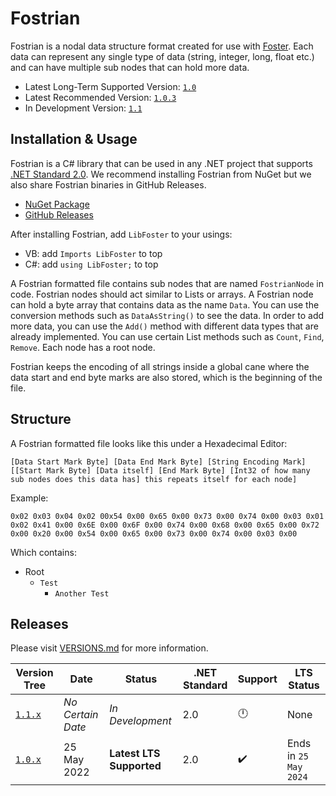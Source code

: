 ﻿# Fostrian

Fostrian is a nodal data structure format created for use with [Foster](https://github.com/haltroy/Foster).
Each data can represent any single type of data (string, integer, long, float etc.) and can have multiple sub nodes that can hold more data.

- Latest Long-Term Supported Version: [`1.0`](https://github.com/haltroy/Fostrian/tree/1.0.3)
- Latest Recommended Version: [`1.0.3`](https://github.com/haltroy/Fostrian/tree/1.0.3)
- In Development Version: [`1.1`](https://github.com/haltroy/Fostrian/tree/1.1)

## Installation & Usage

Fostrian is a C# library that can be used in any .NET project that supports [.NET Standard 2.0](https://github.com/dotnet/standard/blob/v2.1.0/docs/versions/netstandard2.0.md#platform-support). We recommend installing Fostrian from NuGet but we also share Fostrian binaries in GitHub Releases.

- [NuGet Package](https://nuget.org/packages/Fostrian)
- [GitHub Releases](https://github.com/haltroy/Fostrian/Releases)

After installing Fostrian, add `LibFoster` to your usings:

- VB: add `Imports LibFoster` to top
- C#: add `using LibFoster;` to top

A Fostrian formatted file contains sub nodes that are named `FostrianNode` in code. Fostrian nodes should act similar to Lists or arrays. A Fostrian node can hold a byte array that contains data as the name `Data`. You can use the conversion methods such as `DataAsString()` to see the data. In order to add more data, you can use the `Add()` method with different data types that are already implemented. You can use certain List methods such as `Count`, `Find`, `Remove`. Each node has a root node.

Fostrian keeps the encoding of all strings inside a global cane where the data start and end byte marks are also stored, which is the beginning of the file.

## Structure

A Fostrian formatted file looks like this under a Hexadecimal Editor:

`[Data Start Mark Byte] [Data End Mark Byte] [String Encoding Mark] [[Start Mark Byte] [Data itself] [End Mark Byte] [Int32 of how many sub nodes does this data has] this repeats itself for each node]`

Example:

`0x02 0x03 0x04 0x02 00x54 0x00 0x65 0x00 0x73 0x00 0x74 0x00 0x03 0x01 0x02 0x41 0x00 0x6E 0x00 0x6F 0x00 0x74 0x00 0x68 0x00 0x65 0x00 0x72 0x00 0x20 0x00 0x54 0x00 0x65 0x00 0x73 0x00 0x74 0x00 0x03 0x00`

Which contains:

- Root
  - `Test`
    - `Another Test`

## Releases

Please visit [VERSIONS.md](https://github.com/haltroy/Fostrian/blob/main/VERSIONS.md) for more information.

| Version Tree                                          | Date              | Status                   | .NET Standard | Support            | LTS Status            |
| ----------------------------------------------------- | ----------------- | ------------------------ | ------------- | ------------------ | --------------------- |
| [`1.1.x`](https://github.com/haltroy/Fostrian/blob/main/VERSIONS.md#1.1.x) | _No Certain Date_ | _In Development_         | 2.0           | :clock12:          | None                  |
| [`1.0.x`](https://github.com/haltroy/Fostrian/blob/main/VERSIONS.md#1.0.x) | 25 May 2022       | **Latest LTS Supported** | 2.0           | :heavy_check_mark: | Ends in `25 May 2024` |
